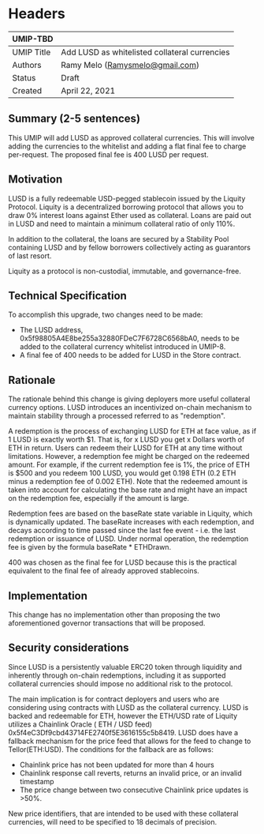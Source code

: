 # Headers
| UMIP-TBD    |                                                                                                                                          |
|------------|------------------------------------------------------------------------------------------------------------------------------------------|
| UMIP Title | Add LUSD as whitelisted collateral currencies              |
| Authors    | Ramy Melo (Ramysmelo@gmail.com) |
| Status     | Draft                                                                                                                        |
| Created    | April 22, 2021                                                                                                                           |

## Summary (2-5 sentences)
This UMIP will add LUSD as approved collateral currencies. This will involve adding the currencies to the whitelist and adding a flat final fee to charge per-request. The proposed final fee is 400 LUSD per request.

## Motivation
LUSD is a fully redeemable USD-pegged stablecoin issued by the Liquity Protocol. Liquity is a decentralized borrowing protocol that allows you to draw 0% interest loans against Ether used as collateral. Loans are paid out in LUSD and need to maintain a minimum collateral ratio of only 110%.

In addition to the collateral, the loans are secured by a Stability Pool containing LUSD and by fellow borrowers collectively acting as guarantors of last resort.

Liquity as a protocol is non-custodial, immutable, and governance-free.

## Technical Specification
To accomplish this upgrade, two changes need to be made:

- The LUSD address, 0x5f98805A4E8be255a32880FDeC7F6728C6568bA0, needs to be added to the collateral currency whitelist introduced in UMIP-8.
- A final fee of 400 needs to be added for LUSD in the Store contract.

## Rationale
The rationale behind this change is giving deployers more useful collateral currency options.
LUSD introduces an incentivized on-chain mechanism to maintain stability through a processed referred to as "redemption".

A redemption is the process of exchanging LUSD for ETH at face value, as if 1 LUSD is exactly worth $1. That is, for x LUSD you get x Dollars worth of ETH in return.
Users can redeem their LUSD for ETH at any time without limitations. However, a redemption fee might be charged on the redeemed amount.
For example, if the current redemption fee is 1%, the price of ETH is $500 and you redeem 100 LUSD, you would get 0.198 ETH (0.2 ETH minus a redemption fee of 0.002 ETH).
Note that the redeemed amount is taken into account for calculating the base rate and might have an impact on the redemption fee, especially if the amount is large.

Redemption fees are based on the baseRate state variable in Liquity, which is dynamically updated. The baseRate increases with each redemption, and decays according to time passed since the last fee event - i.e. the last redemption or issuance of LUSD.
Under normal operation, the redemption fee is given by the formula baseRate * ETHDrawn.


400 was chosen as the final fee for LUSD because this is the practical equivalent to the final fee of already approved stablecoins. 

## Implementation

This change has no implementation other than proposing the two aforementioned governor transactions that will be proposed.

## Security considerations
Since LUSD is a persistently valuable ERC20 token through liquidity and inherently through on-chain redemptions, including it as supported collateral currencies should impose no additional risk to the protocol.

The main implication is for contract deployers and users who are considering using contracts with LUSD as the collateral currency. LUSD is backed and redeemable for ETH, however the ETH/USD rate of Liquity utilizes a Chainlink Oracle ( ETH / USD feed) 0x5f4eC3Df9cbd43714FE2740f5E3616155c5b8419.
LUSD does have a fallback mechanism for the price feed that allows for the feed to change to Tellor(ETH:USD). The conditions for the fallback are as follows:
- Chainlink price has not been updated for more than 4 hours
- Chainlink response call reverts, returns an invalid price, or an invalid timestamp
- The price change between two consecutive Chainlink price updates is >50%.


New price identifiers, that are intended to be used with these collateral currencies, will need to be specified to 18 decimals of precision.